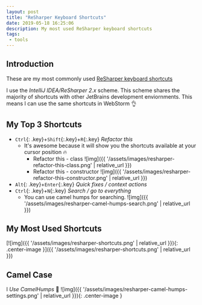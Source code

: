 ```yaml
---
layout: post
title: "ReSharper Keyboard Shortcuts"
date: 2019-05-18 16:25:06
description: My most used ReSharper keyboard shortcuts
tags: 
 - tools
---
```


## Introduction

These are my most commonly used [ReSharper keyboard shortcuts](https://www.jetbrains.com/resharper/docs/ReSharper_DefaultKeymap_IDEAscheme.pdf)

I use the _IntelliJ IDEA/ReSharper 2.x_ scheme. This scheme shares the majority of shortcuts with other JetBrains development enviornments. This means I can use the same shortcuts in WebStorm 👌

## My Top 3 Shortcuts

* `Ctrl`{: .key}+`Shift`{:.key}+`R`{:.key} *Refactor this*
  * It's awesome because it will show you the shortcuts available at your cursor position 🔥
    * Refactor this - class ![img]({{ '/assets/images/resharper-refactor-this-class.png' | relative_url }}) 
    * Refactor this - constructor ![img]({{ '/assets/images/resharper-refactor-this-constructor.png' | relative_url }})
* `Alt`{: .key}+`Enter`{:.key} *Quick fixes / context actions*
* `Ctrl`{: .key}+`N`{:.key} *Search / go to everything*
  * You can use camel humps for searching. ![img]({{ '/assets/images/resharper-camel-humps-search.png' | relative_url }})

## My Most Used Shortcuts

[![img]({{ '/assets/images/resharper-shortcuts.png' | relative_url }}){: .center-image }]({{ '/assets/images/resharper-shortcuts.png' | relative_url }})

## Camel Case 

I _Use CamelHumps_ 🐫
![img]({{ '/assets/images/resharper-camel-humps-settings.png' | relative_url }}){: .center-image }
